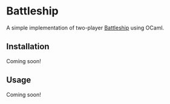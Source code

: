 # Battleship
A simple implementation of two-player [Battleship](https://en.wikipedia.org/wiki/Battleship_(game)) using OCaml.

## Installation

Coming soon!

## Usage

Coming soon!
